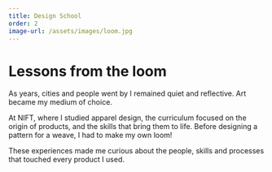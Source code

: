 ```yaml
---
title: Design School
order: 2
image-url: /assets/images/loom.jpg
---
```


# Lessons from the loom

As years, cities and people went by I remained quiet and reflective. Art became my medium of choice.

At NIFT, where I studied apparel design, the curriculum focused on the origin of products, and the skills that bring them to life. Before designing a pattern for a weave, I had to make my own loom!

These experiences made me curious about the people, skills and processes that touched every product I used.
